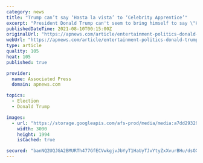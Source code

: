 ```yaml
---
category: news
title: "Trump can’t say ‘Hasta la vista’ to ‘Celebrity Apprentice’"
excerpt: "President Donald Trump can't seem to bring himself to say \"Hasta la vista, baby\" to \"Celebrity Apprentice.\" Twice in the past month, Trump, who once hosted the NBC reality TV show, has taken pot shots at the current host,"
publishedDateTime: 2021-08-10T00:15:00Z
originalUrl: "https://apnews.com/article/entertainment-politics-donald-trump-reality-tv-celebrity-5f84cc92895c43988ae86485793c2d02"
webUrl: "https://apnews.com/article/entertainment-politics-donald-trump-reality-tv-celebrity-5f84cc92895c43988ae86485793c2d02"
type: article
quality: 105
heat: 105
published: true

provider:
  name: Associated Press
  domain: apnews.com

topics:
  - Election
  - Donald Trump

images:
  - url: "https://storage.googleapis.com/afs-prod/media/media:a7dd2932954c4bd5a98a8a1fcccfe5cb/3000.jpeg"
    width: 3000
    height: 1994
    isCached: true

secured: "banNQ2UQJGA2BMURTh477GfECVwkgjvJbYyT1HaUyTJvYtyZxXvurBHu/dsOXIgTx+fiBsts9X6V8hP8ilV4oIH9QxzvKn7otWxQvpQHyDe2OnLQgTuAXTm3hGvGCVvDmd0dsWYln09Q3JEXPEhC8doMcFG/3G3GU16OBHCHmPRle2+7RC28XQUwpMXBuSG+fvkdoLAAUcv3WwCeq05Rnd52zZ/JOZdZQnkaQfIR51iieVdCkfC0SNLudwWm5kjOTJdFPWe8Ul6l+u6VMGI05oAnduYeIBulfTGdgJhBqYtj6G60biH1YtO4QF16k5KLwlg/WmLRp+sAIn4GHFVYMqrzgKi3eQtKshNxPmtd+u4=;ynWOW2rjxrLn8z8K+/pN3A=="
---
```


